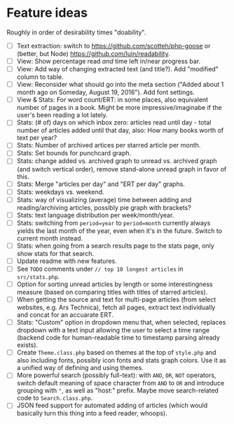# Feature ideas

Roughly in order of desirability times "doability".

- [ ] Text extraction: switch to https://github.com/scotteh/php-goose or (better, but Node) https://github.com/luin/readability.
- [ ] View: Show percentage read *and* time left in/near progress bar.
- [ ] View: Add way of changing extracted text (and title?). Add "modified" column to table.
- [ ] View: Reconsider what should go into the meta section ("Added about 1 month ago on Someday, August 19, 2016"). Add font settings.
- [ ] View & Stats: For word count/ERT: in some places, also equivalent number of pages in a book. Might be more impressive/imaginabe if the user's been reading a lot lately.
- [ ] Stats: (# of) days on which inbox zero: articles read until day - total number of articles added until that day, also: How many books worth of text per year?
- [ ] Stats: Number of archived artices per starred article per month.
- [ ] Stats: Set bounds for punchcard graph.
- [ ] Stats: change added vs. archived graph to unread vs. archived graph (and switch vertical order), remove stand-alone unread graph in favor of this.
- [ ] Stats: Merge "articles per day" and "ERT per day" graphs.
- [ ] Stats: weekdays vs. weekend.
- [ ] Stats: way of visualizing (average) time between adding and reading/archiving articles, possibly pie graph with brackets?
- [ ] Stats: text language distribution per week/month/year.
- [ ] Stats: switching from `period=year` to `period=month` currently always yields the last month of the year, even when it's in the future. Switch to current month instead.
- [ ] Stats: when going from a search results page to the stats page, only show stats for that search.
- [ ] Update readme with new features.
- [ ] See `TODO` comments under `// top 10 longest articles` in `src/stats.php`.
- [ ] Option for sorting unread articles by length or some interestingness measure (based on comparing titles with titles of starred articles).
- [ ] When getting the source and text for multi-page articles (from select websites, e.g. Ars Technica), fetch all pages, extract text individually and concat for an accuarate ERT.
- [ ] Stats: "Custom" option in dropdown menu that, when selected, replaces dropdown with a text input allowing the user to select a time range (backend code for human-readable time to timestamp parsing already exists).
- [ ] Create `Theme.class.php` based on themes at the top of `style.php` and also including fonts, possibly icon fonts and stats graph colors. Use it as a unified way of defining and using themes.
- [ ] More powerful search (possibly full-text): with `AND`, `OR`, `NOT` operators, switch default meaning of space character from `AND` to `OR` and introduce grouping with `"`, as well as "host:" prefix. Maybe move search-related code to `Search.class.php`.
- [ ] JSON feed support for automated adding of articles (which would basically turn this thing into a feed reader, whoops).
